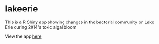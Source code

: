 # lakeerie
This is a R Shiny app showing changes in the bacterial community on Lake Erie during 2014's toxic algal bloom

View the app [here]("michberr.shinyapps.io/LakeErie")